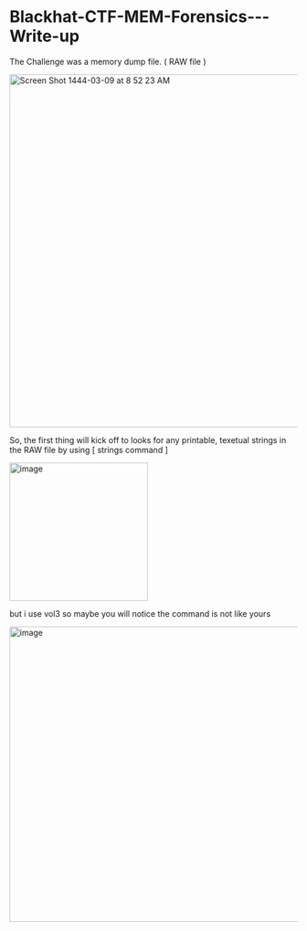 # Blackhat-CTF-MEM-Forensics---Write-up

The Challenge was a memory dump file. ( RAW file )

<img width="618" alt="Screen Shot 1444-03-09 at 8 52 23 AM" src="https://user-images.githubusercontent.com/114960489/193990638-37bb40ba-c1b6-47bf-9993-6ce71c04eb23.png">



So, the first thing will kick off to looks for any printable, texetual strings in the RAW file by using [ strings command ] 

<img width="242" alt="image" src="https://user-images.githubusercontent.com/114960489/193991796-66ea36fb-4c5f-4f1b-b835-5b3084de2fee.png">



but i use vol3 so maybe you will notice the command is not like yours



<img width="517" alt="image" src="https://user-images.githubusercontent.com/114960489/193988727-e38be489-d99a-4009-903d-a639ef23c266.png">
